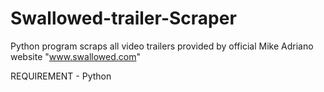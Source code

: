 # Swallowed-trailer-Scraper
Python program scraps all video trailers provided by official Mike Adriano website "www.swallowed.com"

REQUIREMENT - Python 
